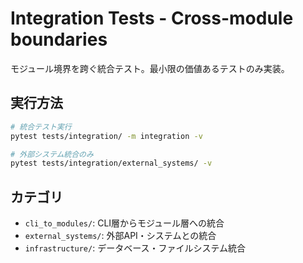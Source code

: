 # Integration Tests - Cross-module boundaries

モジュール境界を跨ぐ統合テスト。最小限の価値あるテストのみ実装。

## 実行方法

```bash
# 統合テスト実行
pytest tests/integration/ -m integration -v

# 外部システム統合のみ
pytest tests/integration/external_systems/ -v
```

## カテゴリ

- `cli_to_modules/`: CLI層からモジュール層への統合
- `external_systems/`: 外部API・システムとの統合
- `infrastructure/`: データベース・ファイルシステム統合
